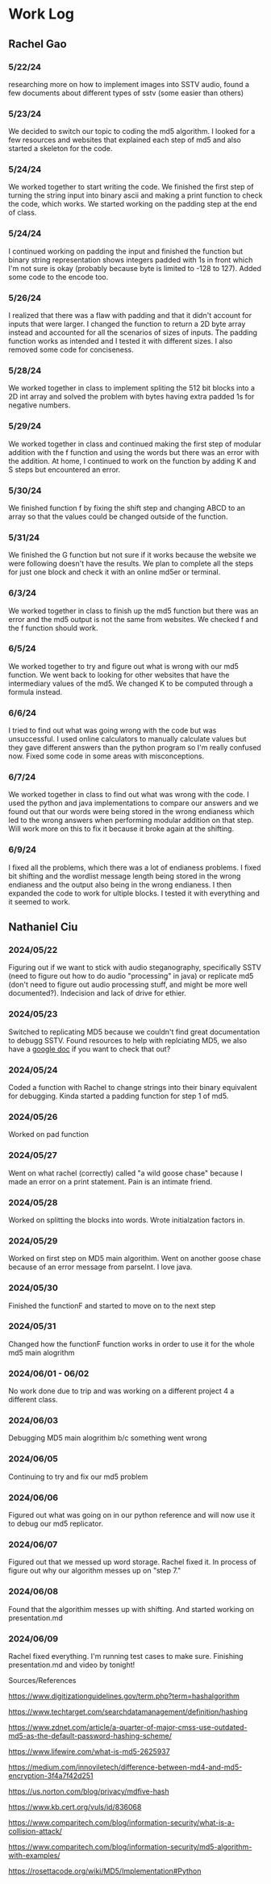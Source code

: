 # Work Log

## Rachel Gao

### 5/22/24

researching more on how to implement images into SSTV audio, found a few documents about different types of sstv (some easier than others)

### 5/23/24

We decided to switch our topic to coding the md5 algorithm. I looked for a few resources and websites that explained each step of md5 and also started a skeleton for the code.

### 5/24/24

We worked together to start writing the code. We finished the first step of turning the string input into binary ascii and making a print function to check the code, which works. We started working on the padding step at the end of class.

### 5/24/24
I continued working on padding the input and finished the function but binary string representation shows integers padded with 1s in front which I'm not sure is okay (probably because byte is limited to -128 to 127). Added some code to the encode too. 

### 5/26/24
I realized that there was a flaw with padding and that it didn't account for inputs that were larger. I changed the function to return a 2D byte array instead and accounted for all the scenarios of sizes of inputs. The padding function works as intended and I tested it with different sizes. I also removed some code for conciseness.

### 5/28/24
We worked together in class to implement spliting the 512 bit blocks into a 2D int array and solved the problem with bytes having extra padded 1s for negative numbers. 

### 5/29/24
We worked together in class and continued making the first step of modular addition with the f function and using the words but there was an error with the addition. At home, I continued to work on the function by adding K and S steps but encountered an error.

### 5/30/24
We finished function f by fixing the shift step and changing ABCD to an array so that the values could be changed outside of the function.

### 5/31/24
We finished the G function but not sure if it works because the website we were following doesn't have the results. We plan to complete all the steps for just one block and check it with an online md5er or terminal.

### 6/3/24
We worked together in class to finish up the md5 function but there was an error and the md5 output is not the same from websites. We checked f and the f function should work.

### 6/5/24
We worked together to try and figure out what is wrong with our md5 function. We went back to looking for other websites that have the intermediary values of the md5. We changed K to be computed through a formula instead.

### 6/6/24
I tried to find out what was going wrong with the code but was unsuccessful. I used online calculators to manually calculate values but they gave different answers than the python program so I'm really confused now. Fixed some code in some areas with misconceptions.

### 6/7/24
We worked together in class to find out what was wrong with the code. I used the python and java implementations to compare our answers and we found out that our words were being stored in the wrong endianess which led to the wrong answers when performing modular addition on that step. Will work more on this to fix it because it broke again at the shifting.

### 6/9/24
I fixed all the problems, which there was a lot of endianess problems. I fixed bit shifting and the wordlist message length being stored in the wrong endianess and the output also being in the wrong endianess. I then expanded the code to work for ultiple blocks. I tested it with everything and it seemed to work.

## Nathaniel Ciu

### 2024/05/22
Figuring out if we want to stick with audio steganography, specifically SSTV (need to figure out how to do audio "processing" in java) or replicate md5 (don't need to figure out audio processing stuff, and might be more well documented?). Indecision and lack of drive for ethier. 

### 2024/05/23
Switched to replicating MD5 because we couldn't find great documentation to debugg SSTV. Found resources to help with replciating MD5, we also have a [google doc](https://docs.google.com/document/d/1L5EoYW-sUBFakbkqqNC-GjzaK4cZB_PYZ6wepM9pxTg/edit?usp=sharing) if you want to check that out? 

### 2024/05/24
Coded a function with Rachel to change strings into their binary equivalent for debugging. Kinda started a padding function for step 1 of md5.

### 2024/05/26
Worked on pad function

### 2024/05/27
Went on what rachel (correctly) called "a wild goose chase" because I made an error on a print statement. Pain is an intimate friend. 

### 2024/05/28
Worked on splitting the blocks into words. Wrote initialzation factors in.

### 2024/05/29
Worked on first step on MD5 main algorithim. Went on another goose chase because of an error message from parseInt. I love java. 

### 2024/05/30
Finished the functionF and started to move on to the next step 

### 2024/05/31
Changed how the functionF function works in order to use it for the whole md5 main alogrithm

### 2024/06/01 - 06/02
No work done due to trip and was working on a different project 4 a different class.

### 2024/06/03
Debugging MD5 main alogrithim b/c something went wrong 

### 2024/06/05
Continuing to try and fix our md5 problem

### 2024/06/06
Figured out what was going on in our python reference and will now use it to debug our md5 replicator.

### 2024/06/07
Figured out that we messed up word storage. Rachel fixed it. In process of figure out why our algorithm messes up on "step 7."

### 2024/06/08 
Found that the algorithim messes up with shifting. And started working on presentation.md

### 2024/06/09 
Rachel fixed everything. I'm running test cases to make sure. Finishing presentation.md and video by tonight!


Sources/References

https://www.digitizationguidelines.gov/term.php?term=hashalgorithm 

https://www.techtarget.com/searchdatamanagement/definition/hashing

https://www.zdnet.com/article/a-quarter-of-major-cmss-use-outdated-md5-as-the-default-password-hashing-scheme/

https://www.lifewire.com/what-is-md5-2625937

https://medium.com/innoviletech/difference-between-md4-and-md5-encryption-3f4a7f42d251 

https://us.norton.com/blog/privacy/mdfive-hash

https://www.kb.cert.org/vuls/id/836068 

https://www.comparitech.com/blog/information-security/what-is-a-collision-attack/

https://www.comparitech.com/blog/information-security/md5-algorithm-with-examples/

https://rosettacode.org/wiki/MD5/Implementation#Python
